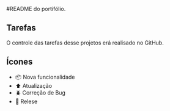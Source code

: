 #README do portifólio.

## Tarefas

O controle das tarefas desse projetos erá realisado no GitHub.

## Ícones

- 📦 Nova funcionalidade
- ⬆️ Atualização
- :beetle: Correção de Bug
- 🏁 Relese

